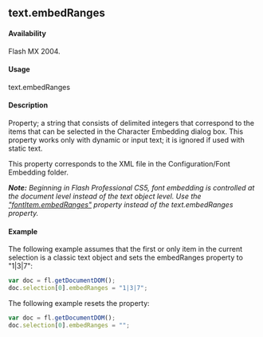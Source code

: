 ## text.embedRanges

#### Availability

Flash MX 2004.

#### Usage

text.embedRanges

#### Description

Property; a string that consists of delimited integers that correspond to the items that can be selected in the Character Embedding dialog box. This property works only with dynamic or input text; it is ignored if used with static text.

This property corresponds to the XML file in the Configuration/Font Embedding folder.

***Note:** Beginning in Flash Professional CS5, font embedding is controlled at the document level instead of the text object level. Use the* *["fontItem.embedRanges"](../fontItem_object/fontIte3.md#fontitem.embedranges) property instead of the text.embedRanges property.*

#### Example

The following example assumes that the first or only item in the current selection is a classic text object and sets the
embedRanges property to "1|3|7":

```javascript
var doc = fl.getDocumentDOM();
doc.selection[0].embedRanges = "1|3|7";
```

The following example resets the property:
```javascript
var doc = fl.getDocumentDOM();
doc.selection[0].embedRanges = "";

```